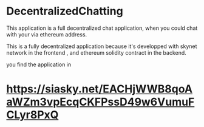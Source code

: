 # DecentralizedChatting

This application is a full decentralized chat application, when you could chat with your via ethereum address.

This is a fully decentralized application because it's developped with skynet network in the frontend , and ethereum solidity contract in the backend.

you find the application in 

# https://siasky.net/EACHjWWB8qoAaWZm3vpEcqCKFPssD49w6VumuFCLyr8PxQ
